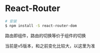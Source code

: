 # React-Router
```bash
# 安装
$ npm install -S react-router-dom
```

路由即组件，路由的切换等价于组件的切换

当前是v5版本，和之前变化比较大，以这里为准
